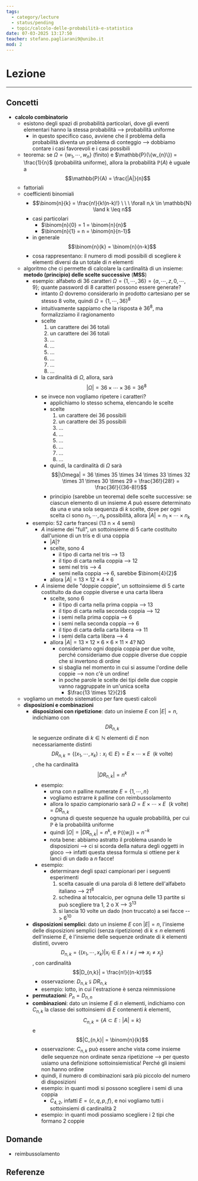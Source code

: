 ```yaml
---
tags:
  - category/lecture
  - status/pending
  - topic/calcolo-delle-probabilità-e-statistica
date: 07-03-2025 13:17:50
teacher: stefano.pagliarani9@unibo.it
mod: 2
---
```

# Lezione
---
## Concetti
- **calcolo combinatorio**
	- esistono degli spazi di probabilità particolari, dove gli eventi elementari hanno la stessa probabilità --> probabilità uniforme
		- in questo specifico caso, avviene che il problema della probabilità diventa un problema di conteggio --> dobbiamo contare i casi favorevoli e i casi possibili
	- teorema: se $\Omega = \{w_{1}, \cdots, w_{n}\}$ (finito) e $\mathbb{P}(\{w_{n}\}) = \frac{1}{n}$ (probabilità uniforme), allora la probabilità $\mathbb{P}(A)$ è uguale a $$\mathbb{P}(A) = \frac{|A|}{n}$$
	- fattoriali
	- coefficienti binomiali
		- $$\binom{n}{k} = \frac{n!}{k!(n-k)!} \ \ \ \forall n,k \in \mathbb{N} \land k \leq n$$
		- casi particolari
			- $\binom{n}{0} = 1 = \binom{n}{n}$
			- $\binom{n}{1} = n = \binom{n}{n-1}$
		- in generale $$\binom{n}{k} = \binom{n}{n-k}$$
		- cosa rappresentano: il numero di modi possibili di scegliere $k$ elementi diversi da un totale di $n$ elementi
	- algoritmo che ci permette di calcolare la cardinalità di un insieme: **metodo (principio) delle scelte successive** (**MSS**)
		- esempio: alfabeto di 36 caratteri $\Omega = \{1, \cdots, 36\} = \{a, \cdots, z, 0, \cdots, 9\}$; quante password di 8 caratteri possono essere generate?
			- intanto $\Omega$ dovremo considerarlo in prodotto cartesiano per se stesso 8 volte, quindi $\Omega = \{1, \cdots, 36\}^{8}$
			- intuitivamente sappiamo che la risposta è $36^{8}$, ma formalizziamo il ragionamento
			- scelte
				1. un carattere dei 36 totali
				2. un carattere dei 36 totali
				3. ...
				4. ...
				5. ...
				6. ...
				7. ...
				8. ...
			- la cardinalità di $\Omega$, allora, sarà $$|\Omega| = 36 \times \cdots \times 36 = 36^{8}$$
			- se invece non vogliamo ripetere i caratteri?
				- applichiamo lo stesso schema, elencando le scelte
				- scelte
					1. un carattere dei 36 possibili
					2. un carattere dei 35 possibili
					3. ...
					4. ...
					5. ...
					6. ...
					7. ...
					8. ...
				- quindi, la cardinalità di $\Omega$ sarà $$|\Omega| = 36 \times 35 \times 34 \times 33 \times 32 \times 31 \times 30 \times 29 = \frac{36!}{28!} = \frac{36!}{(36-8)!}$$
				- principio (sarebbe un teorema) delle scelte successive: se ciascun elemento di un insieme $A$ può essere determinato da una e una sola sequenza di $k$ scelte, dove per ogni scelta ci sono $n_{1}, \cdots, n_{k}$ possibilità, allora $|A| = n_{1} \times \cdots \times n_{k}$
		- esempio: 52 carte francesi (13 n $\times$ 4 semi)
			- $A$ insieme dei "full", un sottoinsieme di 5 carte costituito dall'unione di un tris e di una coppia
				- $|A|?$
				- scelte, sono 4
					- il tipo di carta nel tris --> 13
					- il tipo di carta nella coppia --> 12
					- semi nel tris --> 4
					- semi nella coppia --> 6, sarebbe $\binom{4}{2}$
				- allora $|A| = 13 \times 12 \times 4 \times 6$
			- $A$ insieme delle "doppie coppie", un sottoinsieme di 5 carte costituito da due coppie diverse e una carta libera
				- scelte, sono 6
					- il tipo di carta nella prima coppia --> 13
					- il tipo di carta nella seconda coppia --> 12
					- i semi nella prima coppia --> 6
					- i semi nella seconda coppia --> 6
					- il tipo di carta della carta libera --> 11
					- i semi della carta libera --> 4
				- allora $|A| = 13 \times 12 \times 6 \times 6 \times 11 \times 4$? NO
					- consideriamo ogni doppia coppia per due volte, perché consideriamo due coppie diverse due coppie che si invertono di ordine
					- si sbaglia nel momento in cui si assume l'ordine delle coppie --> non c'è un ordine!
					- in poche parole le scelte dei tipi delle due coppie vanno raggruppate in un'unica scelta
						- $\frac{13 \times 12}{2}$
	- vogliamo un metodo sistematico per fare questi calcoli
	- **disposizioni e combinazioni**
		- **disposizioni con ripetizione**: dato un insieme $E$ con $|E| = n$, indichiamo con $$DR_{n,k}$$ le seguenze ordinate di $k \in \mathbb{N}$ elementi di $E$ non necessariamente distinti $$DR_{n,k} = \{(x_{1}, \cdots, x_{k}) : x_{i} \in E\} = E \times \cdots \times E \ \ (k \text{ volte})$$, che ha cardinalità $$|DR_{n, k}| = n^{k}$$
			- esempio:
				- urna con $n$ palline numerate $E = \{1, \cdots, n\}$
				- vogliamo estrarre $k$ palline con reimbussolamento
				- allora lo spazio campionario sarà $\Omega = E \times \cdots \times E \ \ (k \text{ volte}) = DR_{n,k}$
				- ognuna di queste sequenze ha uguale probabilità, per cui $\mathbb{P}$ è la probabilità uniforme
				- quindi $|\Omega| = |DR_{n,k}| = n^{k}$, e $\mathbb{P}(\{w_{i}\}) = n^{-k}$
				- nota bene: abbiamo astratto il problema usando le disposizioni --> ci si scorda della natura degli oggetti in gioco --> infatti questa stessa formula si ottiene per $k$ lanci di un dado a $n$ facce!
			- esempio:
				- determinare degli spazi campionari per i seguenti esperimenti
					1. scelta casuale di una parola di 8 lettere dell'alfabeto italiano --> $21^{8}$
					2. schedina al totocalcio, per ognuna delle 13 partite si può scegliere tra 1, 2 o X --> $3^{13}$
					3. si lancia 10 volte un dado (non truccato) a sei facce --> $6^{10}$
		- **disposizioni semplici**: dato un insieme $E$ con $|E| = n$, l'insieme delle disposizioni semplici (senza ripetizione) di $k \leq n$ elementi dell'insieme $E$, è l'insieme delle sequenze ordinate di $k$ elementi distinti, ovvero $$D_{n,k} = \{(x_{1}, \cdots, x_{k}) | x_{i} \in E \land i \neq j \implies x_{i} \neq x_{j}\}$$, con cardinalità $$|D_{n,k}| = \frac{n!}{(n-k)!}$$
			- osservazione: $D_{n,k} \subsetneqq DR_{n,k}$
			- esempio: lotto, in cui l'estrazione è senza reimmissione
		- **permutazioni**: $P_{n} = D_{n,n}$
		- **combinazioni**: dato un insieme $E$ di $n$ elementi, indichiamo con $C_{n,k}$ la classe dei sottoinsiemi di $E$ contenenti $k$ elementi, $$C_{n,k} = \{A \subset E : |A| = k\}$$ e $$|C_{n,k}| = \binom{n}{k}$$
			- osservazione: $C_{n,k}$ può essere anche vista come insieme delle sequenze non ordinate senza ripetizione --> per questo usiamo una definizione sottoinsiemistica! Perché gli insiemi non hanno ordine
			- quindi, il numero di combinazioni sarà più piccolo del numero di disposizioni
			- esempio: in quanti modi si possono scegliere i semi di una coppia
				- $C_{4,2}$, infatti $E = \{c, q, p, f\}$, e noi vogliamo tutti i sottoinsiemi di cardinalità $2$
			- esempio: in quanti modi possiamo scegliere i 2 tipi che formano 2 coppie

## Domande
- reimbussolamento

## Referenze
